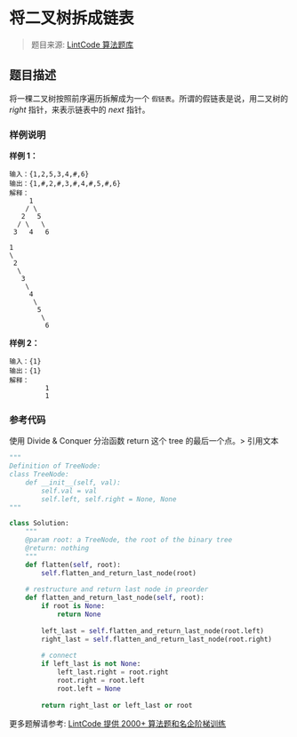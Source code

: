 # 将二叉树拆成链表
 > 题目来源: [LintCode 算法题库](https://www.lintcode.com/problem/flatten-binary-tree-to-linked-list/?utm_source=sc-github-wzz)
 ## 题目描述
 将一棵二叉树按照前序遍历拆解成为一个 `假链表`。所谓的假链表是说，用二叉树的 *right* 指针，来表示链表中的 *next* 指针。
 ### 样例说明
 **样例 1：**
```
输入：{1,2,5,3,4,#,6}
输出：{1,#,2,#,3,#,4,#,5,#,6}
解释：
     1
    / \
   2   5
  / \   \
 3   4   6
 
1
\
 2
  \
   3
    \
     4
      \
       5
        \
         6
```
**样例 2：**
```
输入：{1}
输出：{1}
解释：
         1
         1
```

 ### 参考代码
 使用 Divide & Conquer
分治函数 return 这个 tree 的最后一个点。> 引用文本
```python
"""
Definition of TreeNode:
class TreeNode:
    def __init__(self, val):
        self.val = val
        self.left, self.right = None, None
"""

class Solution:
    """
    @param root: a TreeNode, the root of the binary tree
    @return: nothing
    """
    def flatten(self, root):
        self.flatten_and_return_last_node(root)
        
    # restructure and return last node in preorder
    def flatten_and_return_last_node(self, root):
        if root is None:
            return None
            
        left_last = self.flatten_and_return_last_node(root.left)
        right_last = self.flatten_and_return_last_node(root.right)
        
        # connect 
        if left_last is not None:
            left_last.right = root.right
            root.right = root.left
            root.left = None
            
        return right_last or left_last or root
```
 更多题解请参考: [LintCode 提供 2000+ 算法题和名企阶梯训练](https://www.lintcode.com/problem/?utm_source=sc-github-wzz)